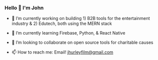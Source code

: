 ### Hello 👋 I'm John 

<!--
**alpakas96/alpakas96** is a ✨ _special_ ✨ repository because its `README.md` (this file) appears on your GitHub profile.

Here are some ideas to get you started:

- 🔭 I’m currently working on ...
- 🌱 I’m currently learning ...
- 👯 I’m looking to collaborate on ...
- 🤔 I’m looking for help with ...
- 💬 Ask me about ...
- 📫 How to reach me: ...
- ⚡ Fun fact: ...
-->

- 🔭 I’m currently working on building 1) B2B tools for the entertainment industry & 2) Edutech, both using the MERN stack

- 🌱 I’m currently learning Firebase, Python, & React Native 

- 👯 I’m looking to collaborate on open source tools for charitable causes 

- 📫 How to reach me: Email! jhurleyfilm@gmail.com 

